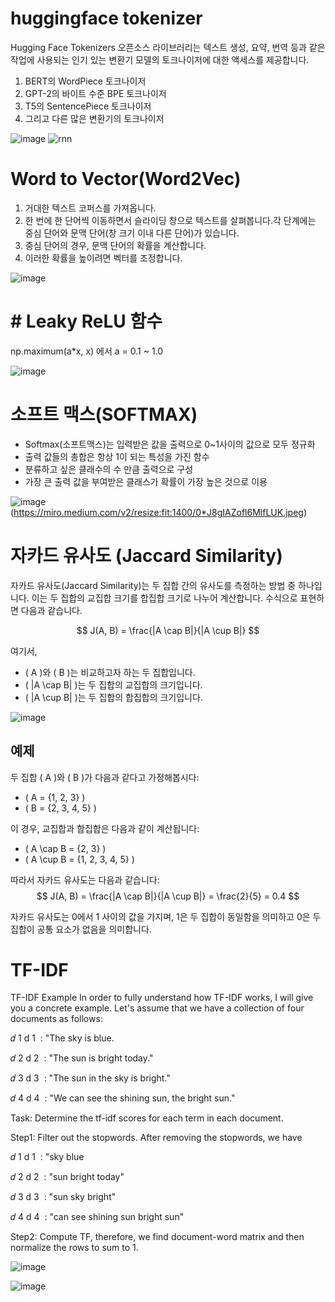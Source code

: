 # huggingface tokenizer
Hugging Face Tokenizers 오픈소스 라이브러리는 텍스트 생성, 요약, 번역 등과 같은 작업에 사용되는 인기 있는 변환기 모델의 토크나이저에 대한 액세스를 제공합니다.

1) BERT의 WordPiece 토크나이저
2) GPT-2의 바이트 수준 BPE 토크나이저
3) T5의 SentencePiece 토크나이저
4) 그리고 다른 많은 변환기의 토크나이저
   
![image](https://github.com/jkm2000korea/tensorflow-nlp-tutorial-review/assets/77305773/1858002f-6bde-4732-b62c-90b09f0d7548)
![rnn](https://github.com/jkm2000korea/tensorflow-nlp-tutorial-review/assets/77305773/5e68e577-a511-46fd-8e91-539681012401=1000x300)



# Word to Vector(Word2Vec)
1) 거대한 텍스트 코퍼스를 가져옵니다.
2) 한 번에 한 단어씩 이동하면서 슬라이딩 창으로 텍스트를 살펴봅니다.각 단계에는 중심 단어와 문맥 단어(창 크기 이내 다른 단어)가 있습니다.
3) 중심 단어의 경우, 문맥 단어의 확률을 계산합니다.
4) 이러한 확률을 높이려면 벡터를 조정합니다.
   
![image](https://github.com/jkm2000korea/tensorflow-nlp-tutorial-review/assets/77305773/4e9870c4-0df0-409e-9e27-e1db37f1ca6a)


# # Leaky ReLU 함수
 np.maximum(a*x, x) 에서 a = 0.1 ~ 1.0

 ![image](https://github.com/jkm2000korea/tensorflow-nlp-tutorial-review/assets/77305773/26442550-be2d-4ed8-ac3f-ca21f25b840c)



# 소프트 맥스(SOFTMAX)

- Softmax(소프트맥스)는 입력받은 값을 출력으로 0~1사이의 값으로 모두 정규화
- 출력 값들의 총합은 항상 1이 되는 특성을 가진 함수
- 분류하고 싶은 클래수의 수 만큼 출력으로 구성
- 가장 큰 출력 값을 부여받은 클래스가 확률이 가장 높은 것으로 이용
  
![image](https://github.com/jkm2000korea/tensorflow-nlp-tutorial-review/assets/77305773/bd283a3b-c214-4114-b36b-20baaac980bc)
(https://miro.medium.com/v2/resize:fit:1400/0*J8gIAZofl6MlfLUK.jpeg)



# 자카드 유사도 (Jaccard Similarity)

자카드 유사도(Jaccard Similarity)는 두 집합 간의 유사도를 측정하는 방법 중 하나입니다. 이는 두 집합의 교집합 크기를 합집합 크기로 나누어 계산합니다. 수식으로 표현하면 다음과 같습니다.

$$
J(A, B) = \frac{|A \cap B|}{|A \cup B|}
$$

여기서,
- \( A \)와 \( B \)는 비교하고자 하는 두 집합입니다.
- \( |A \cap B| \)는 두 집합의 교집합의 크기입니다.
- \( |A \cup B| \)는 두 집합의 합집합의 크기입니다.

![image](https://github.com/jkm2000korea/tensorflow-nlp-tutorial-review/assets/77305773/04df3892-0e4c-4a99-8087-2067f942485c)


## 예제

두 집합 \( A \)와 \( B \)가 다음과 같다고 가정해봅시다:
- \( A = \{1, 2, 3\} \)
- \( B = \{2, 3, 4, 5\} \)

이 경우, 교집합과 합집합은 다음과 같이 계산됩니다:
- \( A \cap B = \{2, 3\} \)
- \( A \cup B = \{1, 2, 3, 4, 5\} \)

따라서 자카드 유사도는 다음과 같습니다:
$$
J(A, B) = \frac{|A \cap B|}{|A \cup B|} = \frac{2}{5} = 0.4
$$

자카드 유사도는 0에서 1 사이의 값을 가지며, 1은 두 집합이 동일함을 의미하고 0은 두 집합이 공통 요소가 없음을 의미합니다.


# TF-IDF

TF-IDF Example
In order to fully understand how TF-IDF works, I will give you a concrete example. Let's assume that we have a collection of four documents as follows:

𝑑
1
d 
1
​
 : "The sky is blue.

𝑑
2
d 
2
​
 : "The sun is bright today."

𝑑
3
d 
3
​
 : "The sun in the sky is bright."

𝑑
4
d 
4
​
 : "We can see the shining sun, the bright sun."

Task: Determine the tf-idf scores for each term in each document.

Step1: Filter out the stopwords. After removing the stopwords, we have

𝑑
1
d 
1
​
 : "sky blue

𝑑
2
d 
2
​
 : "sun bright today"

𝑑
3
d 
3
​
 : "sun sky bright"

𝑑
4
d 
4
​
 : "can see shining sun bright sun"

Step2: Compute TF, therefore, we find document-word matrix and then normalize the rows to sum to 1.

![image](https://github.com/jkm2000korea/tensorflow-nlp-tutorial-review/assets/77305773/8e993bd2-4614-490e-894a-a0d79ce73e7e)

![image](https://github.com/jkm2000korea/tensorflow-nlp-tutorial-review/assets/77305773/13f84278-fdcc-4219-ab3f-76cbc1f9cb83)
